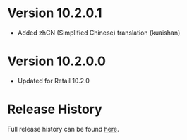 # Version 10.2.0.1

* Added zhCN (Simplified Chinese) translation (kuaishan)

# Version 10.2.0.0

* Updated for Retail 10.2.0

# Release History

Full release history can be found [here](https://github.com/kstange/OPieMasque/wiki/Release-Notes).
